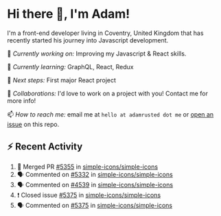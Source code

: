 # Hi there 👋, I'm Adam!

I'm a front-end developer living in Coventry, United Kingdom that has recently started his journey into Javascript development.

🔨 *Currently working on:* Improving my Javascript & React skills.

🌱 *Currently learning:* GraphQL, React, Redux

🎯 *Next steps:* First major React project

🤝 *Collaborations:* I'd love to work on a project with you! Contact me for more info!

📫 *How to reach me:* email me at `hello at adamrusted dot me` or [open an issue](https://github.com/adamrusted/adamrusted/issues/new) on this repo.

## :zap: Recent Activity
<!--START_SECTION:activity-->
1. 🎉 Merged PR [#5355](https://github.com/simple-icons/simple-icons/pull/5355) in [simple-icons/simple-icons](https://github.com/simple-icons/simple-icons)
2. 🗣 Commented on [#5332](https://github.com/simple-icons/simple-icons/issues/5332) in [simple-icons/simple-icons](https://github.com/simple-icons/simple-icons)
3. 🗣 Commented on [#4539](https://github.com/simple-icons/simple-icons/issues/4539) in [simple-icons/simple-icons](https://github.com/simple-icons/simple-icons)
4. ❗️ Closed issue [#5375](https://github.com/simple-icons/simple-icons/issues/5375) in [simple-icons/simple-icons](https://github.com/simple-icons/simple-icons)
5. 🗣 Commented on [#5375](https://github.com/simple-icons/simple-icons/issues/5375) in [simple-icons/simple-icons](https://github.com/simple-icons/simple-icons)
<!--END_SECTION:activity-->
